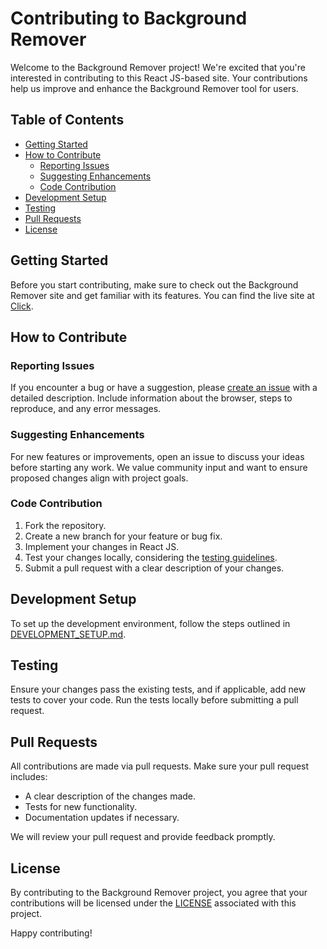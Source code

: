 # Contributing to Background Remover

Welcome to the Background Remover project! We're excited that you're interested in contributing to this React JS-based site. Your contributions help us improve and enhance the Background Remover tool for users.

## Table of Contents
- [Getting Started](#getting-started)
- [How to Contribute](#how-to-contribute)
  - [Reporting Issues](#reporting-issues)
  - [Suggesting Enhancements](#suggesting-enhancements)
  - [Code Contribution](#code-contribution)
- [Development Setup](#development-setup)
- [Testing](#testing)
- [Pull Requests](#pull-requests)
- [License](#license)

## Getting Started

Before you start contributing, make sure to check out the Background Remover site and get familiar with its features. You can find the live site at [Click](https://master--background-remover.netlify.app/).

## How to Contribute

### Reporting Issues

If you encounter a bug or have a suggestion, please [create an issue](https://github.com/Dev-Sambhav/background_remover/issues/new) with a detailed description. Include information about the browser, steps to reproduce, and any error messages.

### Suggesting Enhancements

For new features or improvements, open an issue to discuss your ideas before starting any work. We value community input and want to ensure proposed changes align with project goals.

### Code Contribution

1. Fork the repository.
2. Create a new branch for your feature or bug fix.
3. Implement your changes in React JS.
4. Test your changes locally, considering the [testing guidelines](#testing).
5. Submit a pull request with a clear description of your changes.

## Development Setup

To set up the development environment, follow the steps outlined in [DEVELOPMENT_SETUP.md](https://github.com/Dev-Sambhav/background_remover/blob/master/README.md).

## Testing

Ensure your changes pass the existing tests, and if applicable, add new tests to cover your code. Run the tests locally before submitting a pull request.

## Pull Requests

All contributions are made via pull requests. Make sure your pull request includes:
- A clear description of the changes made.
- Tests for new functionality.
- Documentation updates if necessary.

We will review your pull request and provide feedback promptly.

## License

By contributing to the Background Remover project, you agree that your contributions will be licensed under the [LICENSE](https://github.com/Dev-Sambhav/background_remover/blob/master/LICENSE.md) associated with this project.

Happy contributing!
